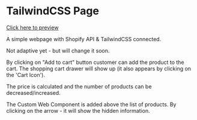 # TailwindCSS Page

[Click here to preview](https://voodoo-page.onrender.com)

A simple webpage with Shopify API & TailwindCSS connected. 

Not adaptive yet - but will change it soon.

By clicking on "Add to cart" button customer can add the product to the cart. The shopping cart drawer will show up (it also appears by clicking on the 'Cart Icon').

The price is calculated and the number of products can be decreased/increased.

The Custom Web Component is added above the list of products. By clicking on the arrow - it will show the hidden information. 

